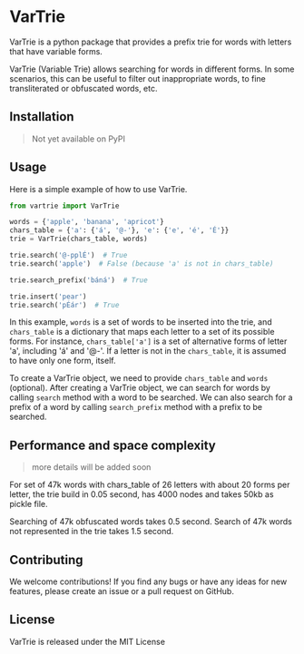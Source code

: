# VarTrie

VarTrie is a python package that provides a prefix trie for words with letters that have variable forms.

VarTrie (Variable Trie) allows searching for words in different forms. In some scenarios, this can be useful to filter out inappropriate words, to fine transliterated or obfuscated words, etc.

## Installation

> Not yet available on PyPI

## Usage

Here is a simple example of how to use VarTrie.

```python
from vartrie import VarTrie

words = {'apple', 'banana', 'apricot'}
chars_table = {'a': {'á', '@-'}, 'e': {'e', 'é', 'É'}}
trie = VarTrie(chars_table, words)

trie.search('@-pplÉ')  # True
trie.search('apple')  # False (because 'a' is not in chars_table)

trie.search_prefix('báná')  # True

trie.insert('pear')
trie.search('pÉár')  # True
```

In this example, `words` is a set of words to be inserted into the trie, and `chars_table` is a dictionary that maps each letter to a set of its possible forms. For instance, `chars_table['a']` is a set of alternative forms of letter 'a', including 'á' and '@-'. If a letter is not in the `chars_table`, it is assumed to have only one form, itself.

To create a VarTrie object, we need to provide `chars_table` and `words` (optional). After creating a VarTrie object, we can search for words by calling `search` method with a word to be searched. We can also search for a prefix of a word by calling `search_prefix` method with a prefix to be searched.


## Performance and space complexity

> more details will be added soon

For set of 47k words with chars_table of 26 letters with about 20 forms per letter, the trie build in 0.05 second, has 4000 nodes and takes 50kb as pickle file.

Searching of 47k obfuscated words takes 0.5 second. Search of 47k words not represented in the trie takes 1.5 second.

## Contributing

We welcome contributions! If you find any bugs or have any ideas for new features, please create an issue or a pull request on GitHub.

## License

VarTrie is released under the MIT License
